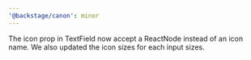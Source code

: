 ```yaml
---
'@backstage/canon': minor
---
```


The icon prop in TextField now accept a ReactNode instead of an icon name. We also updated the icon sizes for each input sizes.
